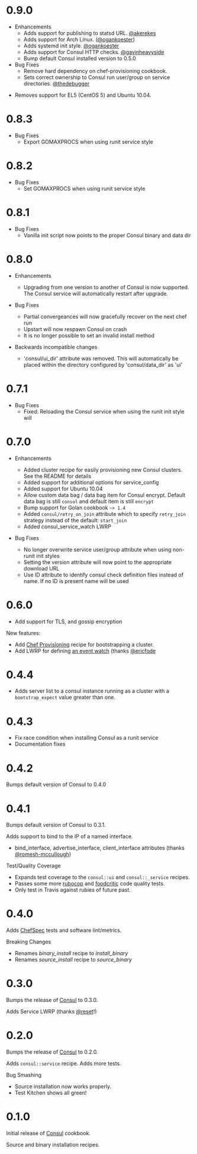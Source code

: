 # 0.9.0

* Enhancements
  - Adds support for publishing to statsd URL. [@akerekes](https://github.com/akerekes)
  - Adds support for Arch Linux. ([@ogankoester](https://github.com/logankoester))
  - Adds systemd init style. [@ogankoester](https://github.com/logankoester)
  - Adds support for Consul HTTP checks. [@gavinheavyside](https://github.com/gavinheavyside)
  - Bump default Consul installed version to 0.5.0
* Bug Fixes
  - Remove hard dependency on chef-provisioning cookbook.
  - Sets correct ownership to Consul run user/group on service directories. [@thedebugger](https://github.com/thedebugger)

- Removes support for EL5 (CentOS 5) and Ubuntu 10.04.

# 0.8.3

* Bug Fixes
  * Export GOMAXPROCS when using runit service style

# 0.8.2

* Bug Fixes
  * Set GOMAXPROCS when using runit service style

# 0.8.1

* Bug Fixes
  * Vanilla init script now points to the proper Consul binary and data dir

# 0.8.0

* Enhancements
  * Upgrading from one version to another of Consul is now supported. The Consul service will automatically restart after upgrade.

* Bug Fixes
  * Partial convergeances will now gracefully recover on the next chef run
  * Upstart will now respawn Consul on crash
  * It is no longer possible to set an invalid install method

* Backwards incompatible changes
  * 'consul/ui_dir' attribute was removed. This will automatically be placed within the directory configured by 'consul/data_dir' as 'ui'

# 0.7.1

* Bug Fixes
  * Fixed: Reloading the Consul service when using the runit init style will

# 0.7.0

* Enhancements
  * Added cluster recipe for easily provisioning new Consul clusters. See the README for details
  * Added support for additional options for service_config
  * Added support for Ubuntu 10.04
  * Allow custom data bag / data bag item for Consul encrypt. Default data bag is still `consul` and default item is still `encrypt`
  * Bump support for Golan cookbook `~> 1.4`
  * Added `consul/retry_on_join` attribute which to specify `retry_join` strategy instead of the default: `start_join`
  * Added consul_service_watch LWRP

* Bug Fixes
  * No longer overwrite service user/group attribute when using non-runit init styles
  * Setting the version attribute will now point to the appropriate download URL
  * Use ID attribute to identify consul check definition files instead of name. If no ID is present name will be used

# 0.6.0
* Add support for TLS, and gossip encryption

New features:
- Add [Chef Provisioning][7] recipe for bootstrapping a cluster.
- Add LWRP for defining [an event watch][8] (thanks [@ericfode][9]

# 0.4.4
* Adds server list to a consul instance running as a cluster with a `bootstrap_expect` value greater than one.

# 0.4.3
* Fix race condition when installing Consul as a runit service
* Documentation fixes

# 0.4.2
Bumps default version of Consul to 0.4.0

# 0.4.1
Bumps default version of Consul to 0.3.1.

Adds support to bind to the IP of a named interface.
- bind_interface, advertise_interface, client_interface attributes
  (thanks [@romesh-mccullough][5])

Test/Quality Coverage
- Expands test coverage to the `consul::ui` and `consul::_service` recipes.
- Passes some more [rubocop][6] and [foodcritic][4] code quality tests.
- Only test in Travis against rubies of future past.

# 0.4.0
Adds [ChefSpec][3] tests and software lint/metrics.

Breaking Changes
- Renames *binary_install* recipe to *install_binary*
- Renames *source_install* recipe to *source_binary*

# 0.3.0
Bumps the release of [Consul][1] to 0.3.0.

Adds Service LWRP (thanks [@reset][2]!)

# 0.2.0
Bumps the release of [Consul][1] to 0.2.0.

Adds `consul::service` recipe.
Adds more tests.

Bug Smashing
- Source installation now works properly.
- Test Kitchen shows all green!

# 0.1.0
Initial release of [Consul][1] cookbook.

Source and binary installation recipes.

[1]: http://consul.io
[2]: https://github.com/reset
[3]: https://github.com/sethvargo/chefspec
[4]: http://acrmp.github.io/foodcritic/
[5]: https://github.com/romesh-mccullough
[6]: https://github.com/bbatsov/rubocop
[7]: https://github.com/opscode/chef-provisioning
[8]: http://www.consul.io/docs/commands/watch.html
[9]: https://github.com/ericfode

